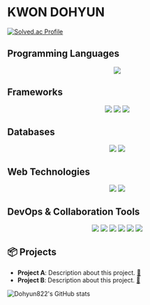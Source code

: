 # KWON DOHYUN
[![Solved.ac Profile](http://mazassumnida.wtf/api/v2/generate_badge?boj=yup822)](https://solved.ac/yup822/)

## Programming Languages
<p align="center">
  <img src="https://img.shields.io/badge/Java-007396?style=flat-square&logo=Java&logoColor=white" />
</p>

## Frameworks
<p align="center">
  <img src="https://img.shields.io/badge/Spring Boot-6DB33F?style=flat-square&logo=Spring Boot&logoColor=white" />
  <img src="https://img.shields.io/badge/Spark-E25A1C?style=flat-square&logo=Apache Spark&logoColor=white" />
  <img src="https://img.shields.io/badge/Kafka-231F20?style=flat-square&logo=Apache Kafka&logoColor=white" />
</p>

## Databases
<p align="center">
  <img src="https://img.shields.io/badge/MySQL-4479A1?style=flat-square&logo=MySQL&logoColor=white" />
  <img src="https://img.shields.io/badge/Redis-DC382D?style=flat-square&logo=Redis&logoColor=white" />
</p>

## Web Technologies
<p align="center">
  <img src="https://img.shields.io/badge/HTML-E34F26?style=flat-square&logo=HTML5&logoColor=white" />
  <img src="https://img.shields.io/badge/CSS-1572B6?style=flat-square&logo=CSS3&logoColor=white" />
</p>

## DevOps & Collaboration Tools
<p align="center">
  <img src="https://img.shields.io/badge/Jenkins-D24939?style=flat-square&logo=Jenkins&logoColor=white" />
  <img src="https://img.shields.io/badge/Docker-2496ED?style=flat-square&logo=Docker&logoColor=white" />
  <img src="https://img.shields.io/badge/Git-F05032?style=flat-square&logo=Git&logoColor=white" />
  <img src="https://img.shields.io/badge/Jira-0052CC?style=flat-square&logo=Jira&logoColor=white" />
  <img src="https://img.shields.io/badge/GitLab-FCA121?style=flat-square&logo=GitLab&logoColor=white" />
  <img src="https://img.shields.io/badge/Mattermost-0072C6?style=flat-square&logo=Mattermost&logoColor=white" />
</p>

## 📦 Projects
- **Project A**: Description about this project. [🔗](#)
- **Project B**: Description about this project. [🔗](#)


![Dohyun822's GitHub stats](https://github-readme-stats-git-master-dohyun822.vercel.app/api?username=Dohyun822&show_icons=true&theme=radical&count_private=true&include_all_commits=true)


